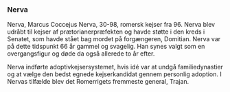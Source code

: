 ### Nerva


Nerva, Marcus Coccejus Nerva, 30-98, romersk kejser fra 96. Nerva blev udråbt til kejser af prætorianerpræfekten og havde støtte i den kreds i Senatet, som havde stået bag mordet på forgængeren, Domitian. Nerva var på dette tidspunkt 66 år gammel og svagelig. Han synes valgt som en overgangsfigur og døde da også allerede to år efter.

Nerva indførte adoptivkejsersystemet, hvis idé var at undgå familiedynastier og at vælge den bedst egnede kejserkandidat gennem personlig adoption. I Nervas tilfælde blev det Romerrigets fremmeste general, Trajan.